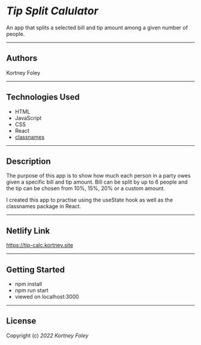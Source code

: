 # _Tip Split Calulator_

An app that splits a selected bill and tip amount among a given number of people.

---

## Authors

Kortney Foley

---

## Technologies Used

-   HTML
-   JavaScript
-   CSS
-   React
-   [classnames](https://github.com/JedWatson/classnames#readme)

---

## Description

The purpose of this app is to show how much each person in a party owes given a specific bill and tip amount. Bill can be split by up to 6 people and the tip can be chosen from 10%, 15%, 20% or a custom amount.

I created this app to practise using the useState hook as well as the classnames package in React.

---

## Netlify Link

https://tip-calc.kortney.site

---

## Getting Started

-   npm install
-   npm run start
-   viewed on localhost:3000

---

## License

Copyright (c) _2022_ _Kortney Foley_
